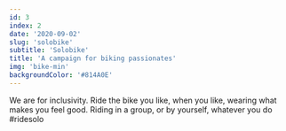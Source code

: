 ```yaml
---
id: 3
index: 2
date: '2020-09-02'
slug: 'solobike'
subtitle: 'Solobike'
title: 'A campaign for biking passionates'
img: 'bike-min'
backgroundColor: '#814A0E'
---
```


We are for inclusivity. Ride the bike you like, when you like, wearing what makes you feel good. Riding in a group, or by yourself, whatever you do #ridesolo
